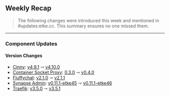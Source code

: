## Weekly Recap

> The following changes were introduced this week and mentioned in #updates:etke.cc. This summary ensures no one missed them.

---

### Component Updates

#### Version Changes

* [Cinny](https://github.com/ajbura/cinny): [v4.9.1](https://github.com/ajbura/cinny/releases/tag/v4.9.1) ⇾ [v4.10.0](https://github.com/ajbura/cinny/releases/tag/v4.10.0)
* [Container Socket Proxy](https://github.com/Tecnativa/docker-socket-proxy): [0.3.0](https://github.com/Tecnativa/docker-socket-proxy/releases/tag/v0.3.0) ⇾ [v0.4.0](https://github.com/Tecnativa/docker-socket-proxy/releases/tag/v0.4.0)
* [Fluffychat](https://github.com/krille-chan/fluffychat): [v2.1.0](https://github.com/krille-chan/fluffychat/releases/tag/v2.1.0) ⇾ [v2.1.1](https://github.com/krille-chan/fluffychat/releases/tag/v2.1.1)
* [Synapse Admin](https://github.com/etkecc/synapse-admin): [v0.11.1-etke45](https://github.com/etkecc/synapse-admin/releases/tag/v0.11.1-etke45) ⇾ [v0.11.1-etke46](https://github.com/etkecc/synapse-admin/releases/tag/v0.11.1-etke46)
* [Traefik](https://github.com/traefik/traefik): [v3.5.0](https://github.com/traefik/traefik/releases/tag/v3.5.0) ⇾ [v3.5.1](https://github.com/traefik/traefik/releases/tag/v3.5.1)
